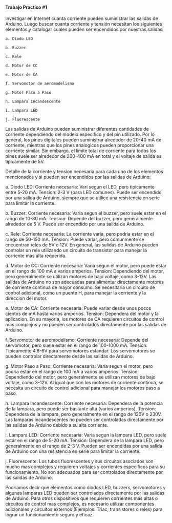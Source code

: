 #### Trabajo Practico #1

 Investigar en Internet cuanta corriente pueden suministrar las salidas de Arduino. Luego buscar cuanta corriente y tensión necesitan los siguientes elementos y catalogar cuales pueden ser encendidos por nuestras salidas:

	a. Diodo LED

	b. Buzzer

	c. Rele

	d. Motor de CC

	e. Motor de CA

	f. Servomotor de aeromodelismo

	g. Motor Paso a Paso

	h. Lampara Incandescente

	i. Lampara LED

	j. Fluorescente

Las salidas de Arduino pueden suministrar diferentes cantidades de corriente dependiendo del modelo especifico y del pin utilizado. Por lo general, los pines digitales pueden suministrar alrededor de 20-40 mA de corriente, mientras que los pines analogicos pueden proporcionar una corriente similar. Sin embargo, el limite total de corriente para todos los pines suele ser alrededor de 200-400 mA en total y el voltaje de salida es tipicamente de 5V.

Detalle de la corriente y tension necesaria para cada uno de los elementos mencionados y si pueden ser encendidos por las salidas de Arduino:

a. Diodo LED:
Corriente necesaria: Vari segun el LED, pero tipicamente entre 5-20 mA.
Tension: 2-3 V (para LED comunes).
Puede ser encendido por una salida de Arduino, siempre que se utilice una resistencia en serie para limitar la corriente.

b. Buzzer:
Corriente necesaria: Varia segun el buzzer, pero suele estar en el rango de 10-30 mA.
Tension: Depende del buzzer, pero generalmente alrededor de 5 V.
Puede ser encendido por una salida de Arduino.

c. Rele:
Corriente necesaria: La corriente varia, pero podria estar en el rango de 50-150 mA.
Tension: Puede variar, pero comunmente se encuentran reles de 5V o 12V.
En general, las salidas de Arduino pueden controlar un rele utilizando un circuito de transistor para manejar la corriente mas alta requerida.

d. Motor de CC:
Corriente necesaria: Varia segun el motor, pero puede estar en el rango de 100 mA a varios amperios.
Tension: Dependiendo del motor, pero generalmente se utilizan motores de bajo voltaje, como 3-12V.
Las salidas de Arduino no son adecuadas para alimentar directamente motores de corriente continua de mayor consumo. Se necesitaria un circuito de control adicional, como un puente H, para manejar la corriente y la direccion del motor.

e. Motor de CA:
Corriente necesaria: Puede variar desde unos pocos cientos de mA hasta varios amperios.
Tension: Dependera del motor y la aplicacion.
En su mayoria, los motores de CA requieren circuitos de control mas complejos y no pueden ser controlados directamente por las salidas de Arduino.

f. Servomotor de aeromodelismo:
Corriente necesaria: Depende del servomotor, pero suele estar en el rango de 100-1000 mA.
Tension: Tipicamente 4.8-6V para servomotores estandar.
Los servomotores se pueden controlar directamente desde las salidas de Arduino.

g. Motor Paso a Paso:
Corriente necesaria: Varia segun el motor, pero podria estar en el rango de 100 mA a varios amperios.
Tension: Dependiendo del motor, pero generalmente se utilizan motores de bajo voltaje, como 3-12V.
Al igual que con los motores de corriente continua, se necesita un circuito de control adicional para manejar los motores paso a paso.

h. Lampara Incandescente:
Corriente necesaria: Dependera de la potencia de la lampara, pero puede ser bastante alta (varios amperios).
Tension: Dependera de la lampara, pero generalmente en el rango de 120V o 230V.
Las lamparas incandescentes no pueden ser controladas directamente por las salidas de Arduino debido a su alta corriente.

i. Lampara LED:
Corriente necesaria: Varia segun la lampara LED, pero suele estar en el rango de 5-20 mA.
Tension: Dependera de la lampara LED, pero generalmente en el rango de 2-3 V.
Pueden ser encendidas por una salida de Arduino con una resistencia en serie para limitar la corriente.

j. Fluorescente:
Los tubos fluorescentes y sus circuitos asociados son mucho mas complejos y requieren voltajes y corrientes especificos para su funcionamiento. No son adecuados para ser controlados directamente por las salidas de Arduino.

Podriamos decir que elementos como diodos LED, buzzers, servomotores y algunas lamparas LED pueden ser controlados directamente por las salidas de Arduino. Para otros dispositivos que requieren corrientes mas altas o circuitos de control mas complejos, es necesario utilizar componentes adicionales y circuitos externos (Ejemplos: Triac, transistores o reles)  para lograr un funcionamiento seguro y eficaz.